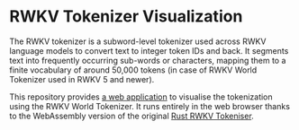 # RWKV Tokenizer Visualization

The RWKV tokenizer is a subword-level tokenizer used across RWKV language models to convert text to integer token IDs and back. It segments text into frequently occurring sub-words or characters, mapping them to a finite vocabulary of around 50,000 tokens (in case of RWKV World Tokenizer used in RWKV 5 and newer).

This repository provides [a web application](https://cahya-wirawan.github.io/rwkv-tokenizer-wasm/) to visualise the tokenization using the RWKV World Tokenizer. It runs entirely in the web browser thanks to the WebAssembly version of the original [Rust RWKV Tokeniser](https://github.com/cahya-wirawan/rwkv-tokenizer).